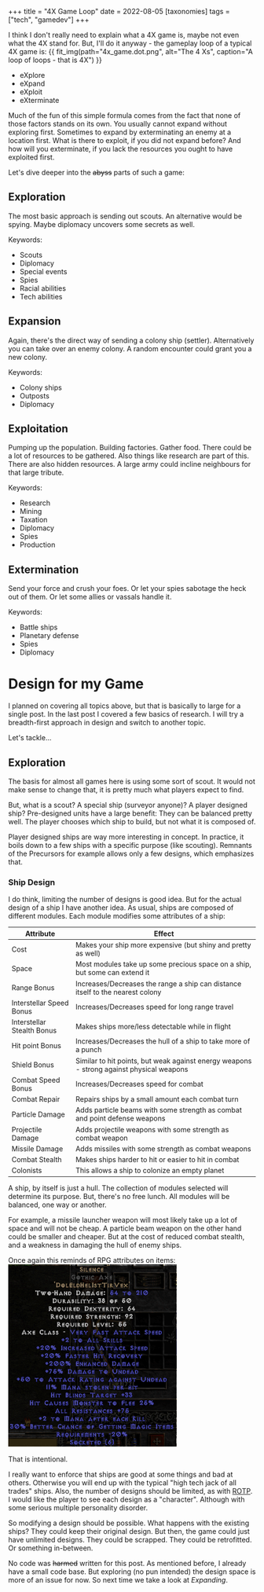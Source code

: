 +++
title = "4X Game Loop"
date = 2022-08-05
[taxonomies]
tags = ["tech", "gamedev"]
+++

I think I don't really need to explain what a 4X game is, maybe not even what the 4X stand for.
But, I'll do it anyway - the gameplay loop of a typical 4X game is:
{{ fit_img(path="4x_game.dot.png", alt="The 4 Xs", caption="A loop of loops - that is 4X") }}
* eXplore
* eXpand
* eXploit
* eXterminate

Much of the fun of this simple formula comes from the fact that none of those factors stands on its own.
You usually cannot expand without exploring first. Sometimes to expand by exterminating an enemy at a location first.
What is there to exploit, if you did not expand before?
And how will you exterminate, if you lack the resources you ought to have exploited first.

Let's dive deeper into the ~~abyss~~ parts of such a game:

## Exploration
The most basic approach is sending out scouts. An alternative would be spying.
Maybe diplomacy uncovers some secrets as well.

Keywords:
* Scouts
* Diplomacy
* Special events
* Spies
* Racial abilities
* Tech abilities

## Expansion
Again, there's the direct way of sending a colony ship (settler). Alternatively you can take over an enemy colony.
A random encounter could grant you a new colony.

Keywords:
* Colony ships
* Outposts
* Diplomacy

## Exploitation
Pumping up the population. Building factories. Gather food. There could be a lot of resources to be gathered.
Also things like research are part of this.
There are also hidden resources. A large army could incline neighbours for that large tribute.

Keywords:
* Research
* Mining
* Taxation
* Diplomacy
* Spies
* Production

## Extermination
Send your force and crush your foes. Or let your spies sabotage the heck out of them. Or let some allies or vassals handle it.

Keywords:
* Battle ships
* Planetary defense
* Spies
* Diplomacy

# Design for my Game
I planned on covering all topics above, but that is basically to large for a single post.
In the last post I covered a few basics of research. 
I will try a breadth-first approach in design and switch to another topic.

Let's tackle...

## Exploration
The basis for almost all games here is using some sort of scout.
It would not make sense to change that, it is pretty much what players expect to find.

But, what is a scout? A special ship (surveyor anyone)? A player designed ship?
Pre-designed units have a large benefit: They can be balanced pretty well.
The player chooses which ship to build, but not what it is composed of.

Player designed ships are way more interesting in concept.
In practice, it boils down to a few ships with a specific purpose (like scouting). 
Remnants of the Precursors for example allows only a few designs, which emphasizes that.

### Ship Design
I do think, limiting the number of designs is good idea.
But for the actual design of a ship I have another idea. As usual, ships are composed of different modules.
Each module modifies some attributes of a ship:

| Attribute                  | Effect                                                                                   |
| ----                       | ----                                                                                     |
| Cost                       | Makes your ship more expensive (but shiny and pretty as well)                            |
| Space                      | Most modules take up some precious space on a ship, but some can extend it               |
| Range Bonus                | Increases/Decreases the range a ship can distance itself to the nearest colony           |
| Interstellar Speed Bonus   | Increases/Decreases speed for long range travel                                          |
| Interstellar Stealth Bonus | Makes ships more/less detectable while in flight                                         |
| Hit point Bonus            | Increases/Decreases the hull of a ship to take more of a punch                           |
| Shield Bonus               | Similar to hit points, but weak against energy weapons - strong against physical weapons |
| Combat Speed Bonus         | Increases/Decreases speed for combat                                                     |
| Combat Repair              | Repairs ships by a small amount each combat turn                                         |
| Particle Damage            | Adds particle beams with some strength as combat and point defense weapons               |
| Projectile Damage          | Adds projectile weapons with some strength as combat weapon                              |
| Missile Damage             | Adds missiles with some strength as combat weapons                                       |
| Combat Stealth             | Makes ships harder to hit or easier to hit in combat                                     |
| Colonists                  | This allows a ship to colonize an empty planet                                           |

A ship, by itself is just a hull. The collection of modules selected will determine its purpose.
But, there's no free lunch. All modules will be balanced, one way or another.

For example, a missile launcher weapon will most likely take up a lot of space and will not be cheap.
A particle beam weapon on the other hand could be smaller and cheaper.
But at the cost of reduced combat stealth, and a weakness in damaging the hull of enemy ships.

Once again this reminds of RPG attributes on items:
![Simple Weapon](Simple%20Weapon.png "Impressive")

That is intentional.

I really want to enforce that ships are good at some things and bad at others.
Otherwise you will end up with the typical "high tech jack of all trades" ships.
Also, the number of designs should be limited, as with [ROTP](https://rayfowler.itch.io/remnants-of-the-precursors).
I would like the player to see each design as a "character". Although with some serious multiple personality disorder.

So modifying a design should be possible. What happens with the existing ships?
They could keep their original design. But then, the game could just have unlimited designs.
They could be scrapped. They could be retrofitted. Or something in-between.

No code was ~~harmed~~ written for this post. As mentioned before, I already have a small code base. 
But exploring (no pun intended) the design space is more of an issue for now.
So next time we take a look at *Expanding*.
